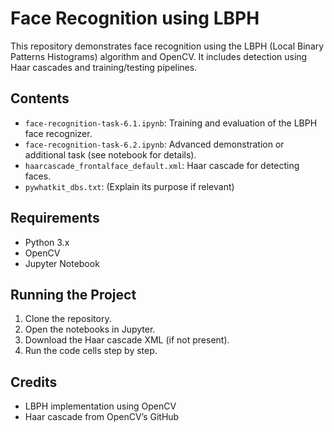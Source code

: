 # Face Recognition using LBPH

This repository demonstrates face recognition using the LBPH (Local Binary Patterns Histograms) algorithm and OpenCV. It includes detection using Haar cascades and training/testing pipelines.

## Contents
- `face-recognition-task-6.1.ipynb`: Training and evaluation of the LBPH face recognizer.
- `face-recognition-task-6.2.ipynb`: Advanced demonstration or additional task (see notebook for details).
- `haarcascade_frontalface_default.xml`: Haar cascade for detecting faces.
- `pywhatkit_dbs.txt`: (Explain its purpose if relevant)

## Requirements
- Python 3.x
- OpenCV
- Jupyter Notebook

## Running the Project
1. Clone the repository.
2. Open the notebooks in Jupyter.
3. Download the Haar cascade XML (if not present).
4. Run the code cells step by step.

## Credits
- LBPH implementation using OpenCV
- Haar cascade from OpenCV’s GitHub
